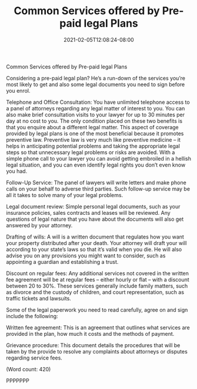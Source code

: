 ﻿---
title: "Common Services offered by Pre-paid legal Plans"
date: 2021-02-05T12:08:24-08:00
description: "Pre-Paid Legal Tips for Web Success"
featured_image: "/images/Pre-Paid Legal.jpg"
tags: ["Pre Paid Legal"]
---

Common Services offered by Pre-paid legal Plans

Considering a pre-paid legal plan? He’s a run-down of the services 
you’re most likely to get and also some legal documents you need to sign
before you enrol. 

Telephone and Office Consultation: You have unlimited telephone access to 
a panel of attorneys regarding any legal matter of interest to you. You 
can also make brief consultation visits to your lawyer for up to 30 
minutes per day at no cost to you. 
The only condition placed on these two benefits is that you enquire about 
a different legal matter. 
This aspect of coverage provided by legal plans is one of the most 
beneficial because it promotes preventive law. Preventive law is very much 
like preventive medicine – it helps in anticipating potential problems and 
taking the appropriate legal steps so that unnecessary legal problems or 
risks are avoided. With a simple phone call to your lawyer you can avoid 
getting embroiled in a hellish legal situation, and you can even identify 
legal rights you don’t even know you had.  

Follow-Up Service: The panel of lawyers will write letters and make phone 
calls on your behalf to adverse third parties. Such follow-up service may 
be all it takes to solve many of your legal problems. 

Legal document review: Simple personal legal documents, such as your 
insurance policies, sales contracts and leases will be reviewed. Any 
questions of legal nature that you have about the documents will also get 
answered by your attorney. 

Drafting of wills: A will is a written document that regulates how you want 
your property distributed after your death. Your attorney will draft your 
will according to your state’s laws so that it’s valid when you die. He 
will also advise you on any provisions you might want to consider, such as 
appointing a guardian and establishing a trust. 

Discount on regular fees: Any additional services not covered in the 
written fee agreement will be at regular fees – either hourly or flat – 
with a discount between 20 to 30%. These services generally include family 
matters, such as divorce and the custody of children, and court 
representation, such as traffic tickets and lawsuits. 

Some of the legal paperwork you need to read carefully, agree on and sign 
include the following:

Written fee agreement: This is an agreement that outlines what services are 
provided in the plan, how much it costs and the methods of payment.

Grievance procedure: This document details the procedures that will be 
taken by the provide to resolve any complaints about attorneys or disputes 
regarding service fees.


(Word count: 420)

PPPPPPP


